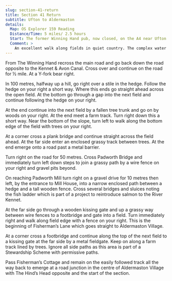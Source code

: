 ```yaml
---
slug: section-41-return
title: Section 41 Return
subtitle: Ufton to Aldermaston
details:
  Map: OS Explorer 159 Reading
  Distance/Time: 5 miles/ 2.5 hours
  Start: The former Winning Hand pub, now closed, on the A4 near Ufton lock (if making the circular walk, start back from Ufton Lock)
  Comment: >
    An excellent walk along fields in quiet country. The complex water management at Padworth Mill is interesting. A short diversion north can be made here to refreshment at Aldermaston Wharf if required. Fisherman&#x2019;s Lane is an easy final lap.
---
```

From The Winning Hand recross the main road and go back down the road opposite to the Kennet & Avon Canal. Cross over and continue on the road for ½ mile. At a Y-fork bear right.

In 100 metres, halfway up a hill, go right over a stile in the hedge. Follow the hedge on your right a short way. Where this ends go straight ahead across the open field. At the bottom go through a gap into the next field and continue following the hedge on your right.

At the end continue into the next field by a fallen tree trunk and go on by woods on your right. At the end meet a farm track. Turn right down this a short way. Near the bottom of the slope, turn left to walk along the bottom edge of the field with trees on your right.

At a corner cross a plank bridge and continue straight across the field ahead. At the far side enter an enclosed grassy track between trees. At the end emerge onto a road past a metal barrier.

Turn right on the road for 50 metres. Cross Padworth Bridge and immediately turn left down steps to join a grassy path by a wire fence on your right and gravel pits beyond.

On reaching Padworth Mill turn right on a gravel drive for 10 metres then left, by the entrance to Mill House, into a narrow enclosed path between a hedge and a tall wooden fence. Cross several bridges and sluices noting the fish ladder which is part of a project to reintroduce salmon to the River Kennet.

At the far side go through a wooden kissing gate and up a grassy way between wire fences to a footbridge and gate into a field. Turn immediately right and walk along field edge with a fence on your right. This is the beginning of Fisherman’s Lane which goes straight to Aldermaston Village.

At a corner cross a footbridge and continue along the top of the next field to a kissing gate at the far side by a metal fieldgate. Keep on along a farm track lined by trees. Ignore all side paths as this area is part of a Stewardship Scheme with permissive paths.

Pass Fisherman’s Cottage and remain on the easily followed track all the way back to emerge at a road junction in the centre of Aldermaston Village with The Hind’s Head opposite and the start of the section.

